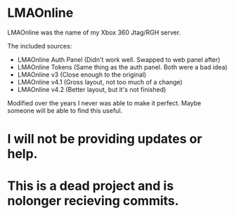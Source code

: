 # LMAOnline

LMAOnline was the name of my Xbox 360 Jtag/RGH server.

The included sources:
  - LMAOnline Auth Panel (Didn't work well. Swapped to web panel after)
  - LMAOnline Tokens (Same thing as the auth panel. Both were a bad idea)
  - LMAOnline v3 (Close enough to the original)
  - LMAOnline v4.1 (Gross layout, not too much of a change)
  - LMAOnline v4.2 (Better layout, but it's not finished)

Modified over the years I never was able to make it perfect. 
Maybe someone will be able to find this useful.

# I will not be providing updates or help. 
# This is a dead project and is nolonger recieving commits.

